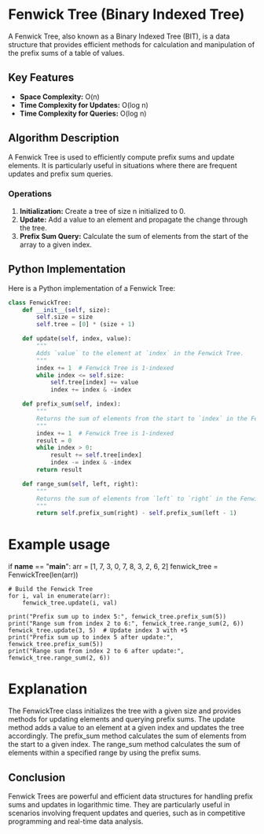 # Fenwick Tree (Binary Indexed Tree)

A Fenwick Tree, also known as a Binary Indexed Tree (BIT), is a data structure that provides efficient methods for calculation and manipulation of the prefix sums of a table of values.

## Key Features

- **Space Complexity:** O(n)
- **Time Complexity for Updates:** O(log n)
- **Time Complexity for Queries:** O(log n)

## Algorithm Description

A Fenwick Tree is used to efficiently compute prefix sums and update elements. It is particularly useful in situations where there are frequent updates and prefix sum queries.

### Operations

1. **Initialization:** Create a tree of size n initialized to 0.
2. **Update:** Add a value to an element and propagate the change through the tree.
3. **Prefix Sum Query:** Calculate the sum of elements from the start of the array to a given index.

## Python Implementation

Here is a Python implementation of a Fenwick Tree:

```python
class FenwickTree:
    def __init__(self, size):
        self.size = size
        self.tree = [0] * (size + 1)

    def update(self, index, value):
        """
        Adds `value` to the element at `index` in the Fenwick Tree.
        """
        index += 1  # Fenwick Tree is 1-indexed
        while index <= self.size:
            self.tree[index] += value
            index += index & -index

    def prefix_sum(self, index):
        """
        Returns the sum of elements from the start to `index` in the Fenwick Tree.
        """
        index += 1  # Fenwick Tree is 1-indexed
        result = 0
        while index > 0:
            result += self.tree[index]
            index -= index & -index
        return result

    def range_sum(self, left, right):
        """
        Returns the sum of elements from `left` to `right` in the Fenwick Tree.
        """
        return self.prefix_sum(right) - self.prefix_sum(left - 1)
```
# Example usage
if __name__ == "__main__":
    arr = [1, 7, 3, 0, 7, 8, 3, 2, 6, 2]
    fenwick_tree = FenwickTree(len(arr))

    # Build the Fenwick Tree
    for i, val in enumerate(arr):
        fenwick_tree.update(i, val)

    print("Prefix sum up to index 5:", fenwick_tree.prefix_sum(5))
    print("Range sum from index 2 to 6:", fenwick_tree.range_sum(2, 6))
    fenwick_tree.update(3, 5)  # Update index 3 with +5
    print("Prefix sum up to index 5 after update:", fenwick_tree.prefix_sum(5))
    print("Range sum from index 2 to 6 after update:", fenwick_tree.range_sum(2, 6))


# Explanation
The FenwickTree class initializes the tree with a given size and provides methods for updating elements and querying prefix sums.
The update method adds a value to an element at a given index and updates the tree accordingly.
The prefix_sum method calculates the sum of elements from the start to a given index.
The range_sum method calculates the sum of elements within a specified range by using the prefix sums.

## Conclusion
Fenwick Trees are powerful and efficient data structures for handling prefix sums and updates in logarithmic time. They are particularly useful in scenarios involving frequent updates and queries, such as in competitive programming and real-time data analysis.


